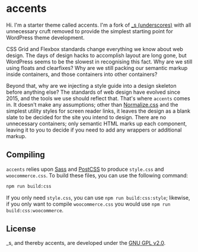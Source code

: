 accents
=======

Hi. I'm a starter theme called accents. I'm a fork of [\_s (underscores)](https://github.com/Automattic/_s) with all unnecessary cruft removed to provide the simplest starting point for WordPress theme development.

CSS Grid and Flexbox standards change everything we know about web design. The days of design hacks to accomplish layout are long gone, but WordPress seems to be the slowest in recognising this fact. Why are we still using floats and clearfixes? Why are we still packing our semantic markup inside containers, and those containers into other containers?

Beyond that, why are we injecting a style guide into a design skeleton before anything else? The standards of web design have evolved since 2015, and the tools we use should reflect that. That's where `accents` comes in. It doesn't make any assumptions; other than [Normalize.css](https://necolas.github.io/normalize.css/) and the simplest utility styles for screen reader links, it leaves the design as a blank slate to be decided for the site you intend to design. There are no unnecessary containers; only semantic HTML marks up each component, leaving it to you to decide if you need to add any wrappers or additional markup.

Compiling
---------

`accents` relies upon [Sass](https://github.com/sass/node-sass/) and [PostCSS](https://github.com/postcss/postcss) to produce `style.css` and `woocommerce.css`. To build these files, you can use the following command:

```bash
npm run build:css
```

If you only need `style.css`, you can use `npm run build:css:style`; likewise, if you only want to compile `woocommerce.css` you would use `npm run build:css:woocommerce`.

License
-------

\_s, and thereby accents, are developed under the [GNU GPL v2.0](https://github.com/sevvie/accents/tree/master/LICENSE).

